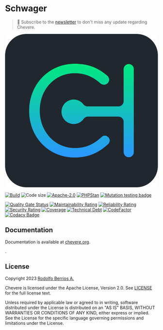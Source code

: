 # Schwager

> 🔔 Subscribe to the [newsletter](https://chv.to/chevere-newsletter) to don't miss any update regarding Chevere.

![Chevere](chevere.svg)

[![Build](https://img.shields.io/github/actions/workflow/status/chevere/schwager/test.yml?branch=0.1&style=flat-square)](https://github.com/chevere/schwager/actions)
![Code size](https://img.shields.io/github/languages/code-size/chevere/schwager?style=flat-square)
[![Apache-2.0](https://img.shields.io/github/license/chevere/schwager?style=flat-square)](LICENSE)
[![PHPStan](https://img.shields.io/badge/PHPStan-level%209-blueviolet?style=flat-square)](https://phpstan.org/)
[![Mutation testing badge](https://img.shields.io/endpoint?style=flat-square&url=https%3A%2F%2Fbadge-api.stryker-mutator.io%2Fgithub.com%2Fchevere%2Fschwager%2F0.1)](https://dashboard.stryker-mutator.io/reports/github.com/chevere/schwager/0.1)

[![Quality Gate Status](https://sonarcloud.io/api/project_badges/measure?project=chevere_schwager&metric=alert_status)](https://sonarcloud.io/dashboard?id=chevere_schwager)
[![Maintainability Rating](https://sonarcloud.io/api/project_badges/measure?project=chevere_schwager&metric=sqale_rating)](https://sonarcloud.io/dashboard?id=chevere_schwager)
[![Reliability Rating](https://sonarcloud.io/api/project_badges/measure?project=chevere_schwager&metric=reliability_rating)](https://sonarcloud.io/dashboard?id=chevere_schwager)
[![Security Rating](https://sonarcloud.io/api/project_badges/measure?project=chevere_schwager&metric=security_rating)](https://sonarcloud.io/dashboard?id=chevere_schwager)
[![Coverage](https://sonarcloud.io/api/project_badges/measure?project=chevere_schwager&metric=coverage)](https://sonarcloud.io/dashboard?id=chevere_schwager)
[![Technical Debt](https://sonarcloud.io/api/project_badges/measure?project=chevere_schwager&metric=sqale_index)](https://sonarcloud.io/dashboard?id=chevere_schwager)
[![CodeFactor](https://www.codefactor.io/repository/github/chevere/schwager/badge)](https://www.codefactor.io/repository/github/chevere/schwager)
[![Codacy Badge](https://app.codacy.com/project/badge/Grade/df08d136440c4b448076b85ed48bb4b6)](https://www.codacy.com/gh/chevere/schwager/dashboard)

## Documentation

Documentation is available at [chevere.org](https://chevere.org/).

.

## License

Copyright 2023 [Rodolfo Berrios A.](https://rodolfoberrios.com/)

Chevere is licensed under the Apache License, Version 2.0. See [LICENSE](LICENSE) for the full license text.

Unless required by applicable law or agreed to in writing, software distributed under the License is distributed on an "AS IS" BASIS, WITHOUT WARRANTIES OR CONDITIONS OF ANY KIND, either express or implied. See the License for the specific language governing permissions and limitations under the License.
